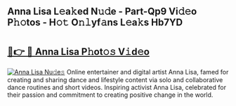 ## Anna Lisa L𝚎a𝚔ed N𝚞𝚍e - Part-Qp9 Vi𝚍𝚎o P𝚑𝚘tos - H𝚘𝚝 O𝚗𝚕yf𝚊ns L𝚎a𝚔s Hb7YD

# <h2><a href="http://kfc4taz.oniu.top/?m=Anna+Lisa">🔗👉 🔴 Anna Lisa P𝚑ot𝚘𝚜 V𝚒d𝚎o</a></h2>

[![Anna Lisa Nu𝚍e𝚜](https://i.imgur.com/0qMVB7G.gif)](http://kfc4taz.oniu.top/?m=Anna+Lisa)
Online entertainer and digital artist Anna Lisa, famed for creating and sharing dance and lifestyle content via solo and collaborative dance routines and short videos. Inspiring activist Anna Lisa, celebrated for their passion and commitment to creating positive change in the world.  

